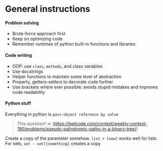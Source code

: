 # General instructions

#### Problem solving
* Brute-force approach first
* Keep on optimizing code
* Remember runtimes of python built-in functions and libraries

#### Code writing
* OOP: use `class`, `methods`, and class variables
* Use docstrings
* Helper functions to maintain some level of abstraction
* Property, getters-setters to decorate code further
* Use brackets where ever possible: avoids stupid mistakes and improves code readability

#### Python stuff
Everything in python is `pass-object reference by value`
> This question! => (https://leetcode.com/contest/weekly-contest-190/problems/pseudo-palindromic-paths-in-a-binary-tree/)

Create a copy of the parameter somehow. `list + [new]` works well for lists. <br />
For sets, `set - set([something]` creates a copy
